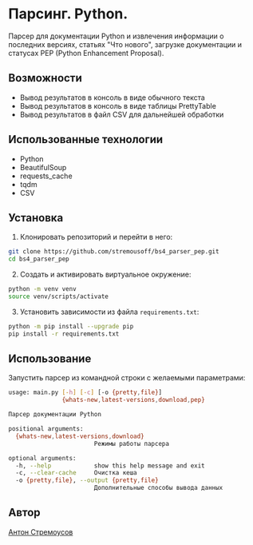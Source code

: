 **Парсинг. Python.**
=========================

Парсер для документации Python и извлечения информации о последних версиях, статьях "Что нового", загрузке документации и статусах PEP (Python Enhancement Proposal).

**Возможности**
------------

* Вывод результатов в консоль в виде обычного текста
* Вывод результатов в консоль в виде таблицы PrettyTable
* Вывод результатов в файл CSV для дальнейшей обработки

**Использованные технологии**
---------------------------

* Python
* BeautifulSoup
* requests_cache
* tqdm
* CSV

**Установка**
------------

1. Клонировать репозиторий и перейти в него:
```bash
git clone https://github.com/stremousoff/bs4_parser_pep.git
cd bs4_parser_pep
```
2. Создать и активировать виртуальное окружение:
```bash
python -m venv venv
source venv/scripts/activate
```
3. Установить зависимости из файла `requirements.txt`:
```bash
python -m pip install --upgrade pip
pip install -r requirements.txt
```
**Использование**
--------------

Запустить парсер из командной строки с желаемыми параметрами:
```bash
usage: main.py [-h] [-c] [-o {pretty,file}]
               {whats-new,latest-versions,download,pep}

Парсер документации Python

positional arguments:
  {whats-new,latest-versions,download}
                        Режимы работы парсера

optional arguments:
  -h, --help            show this help message and exit
  -c, --clear-cache     Очистка кеша
  -o {pretty,file}, --output {pretty,file}
                        Дополнительные способы вывода данных
```
**Автор**
--------

[Антон Стремоусов](https://github.com/stremousoff)